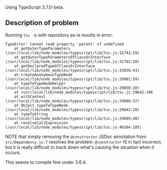 
Using TypeScript 3.7.0-beta.

## Description of problem ##

Running `tsc -b` with repository as-is results in error:

```
TypeError: Cannot read property 'parent' of undefined
    at getOuterTypeParameters (/usr/local/lib/node_modules/typescript/lib/tsc.js:32741:29)
    at getOuterTypeParametersOfClassOrInterface (/usr/local/lib/node_modules/typescript/lib/tsc.js:32792:20)
    at getDeclaredTypeOfClassOrInterface (/usr/local/lib/node_modules/typescript/lib/tsc.js:33026:43)
    at createAnonymousTypeNode (/usr/local/lib/node_modules/typescript/lib/tsc.js:29901:59)
    at typeToTypeNodeHelper (/usr/local/lib/node_modules/typescript/lib/tsc.js:29850:28)
    at /usr/local/lib/node_modules/typescript/lib/tsc.js:29642:106
    at withContext (/usr/local/lib/node_modules/typescript/lib/tsc.js:29686:37)
    at Object.typeToTypeNode (/usr/local/lib/node_modules/typescript/lib/tsc.js:29642:28)
    at typeToString (/usr/local/lib/node_modules/typescript/lib/tsc.js:29609:40)
    at resolveCallExpression (/usr/local/lib/node_modules/typescript/lib/tsc.js:46104:105)
```

NOTE that simply removing the `@constructor` JSDoc annotation from
`src/Dependency.js:7` resolves the problem. `@constructor` IS in fact incorrect,
but it is really difficult to track down what's causing the situation when it
occurs.

This seems to compile fine under 3.6.4.
